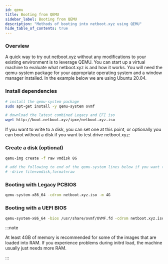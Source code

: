 ```yaml
---
id: qemu
title: Booting from QEMU
sidebar_label: Booting from QEMU
description: "Methods of booting into netboot.xyz using QEMU"
hide_table_of_contents: true
---
```


### Overview

A quick way to try out netboot.xyz without any modifications to your existing environment is to leverage QEMU.  You can start up a virtual machine to evaluate what netboot.xyz is and how it works.  You will need the qemu-system package for your appropriate operating system and a window manager installed.  In the example below we are using Ubuntu 20.04.

### Install dependencies

```bash
# install the qemu-system package
sudo apt-get install -y qemu-system ovmf

# download the latest combined Legacy and EFI iso
wget http://boot.netboot.xyz/ipxe/netboot.xyz.iso
```

If you want to write to a disk, you can set one at this point, or optionally you can boot without a disk if you want to test drive netboot.xyz:

### Create a disk (optional)

```bash
qemu-img create -f raw vmdisk 8G

# add the following to end of the qemu-system lines below if you want to add a disk to write to:
# -drive file=vmdisk,format=raw
```

### Booting with Legacy PCBIOS

```bash
qemu-system-x86_64 -cdrom netboot.xyz.iso -m 4G
```

### Booting with a UEFI BIOS

```bash
qemu-system-x86_64 -bios /usr/share/ovmf/OVMF.fd -cdrom netboot.xyz.iso -m 4G
```

:::note

At least 4GB of memory is recommended for some of the images that are loaded into RAM.  If you experience problems during initrd load, the machine usually just needs more RAM.

:::
